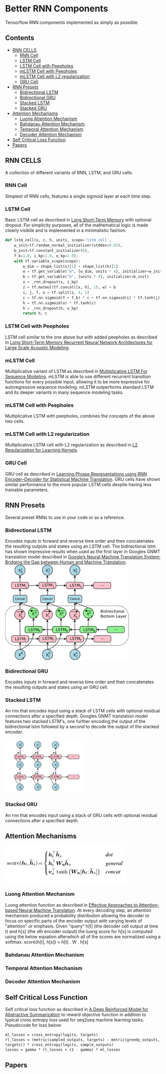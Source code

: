# Better RNN Components
Tensorflow RNN components implemented as simply as possible.

## Contents
* [RNN CELLS](#rnn-cells)
  * [RNN Cell](#rnn-cell)
  * [LSTM Cell](#lstm-cell)
  * [LSTM Cell with Peepholes](#lstm-cell-with-peepholes)
  * [mLSTM Cell with Peepholes](#mlstm-cell-with-peepholes)
  * [mLSTM Cell with L2 regularization](#mlstm-cell-with-l2-regularization)
  * [GRU Cell](#gru-cell)
* [RNN Presets](#rnn-presets)
  * [Bidirectional LSTM](#bidirectional-lstm)
  * [Bidirectional GRU](#bidirectional-gru)
  * [Stacked LSTM](#stacked-lstm)
  * [Stacked GRU](#stacked-gru)
* [Attention Mechanisms](#attention-mechanisms)
  * [Luong Attention Mechanism](#luong-attention-mechanism)
  * [Bahdanau Attention Mechanism](#bahdanau-attention-mechanism)
  * [Temporal Attention Mechanism](#temporal-attention-mechanism)
  * [Decoder Attention Mechanism](#decoder-attention-mechanism)
* [Self Critical Loss Function](#self-critical-loss-function)
* [Papers](#papers)

## RNN CELLS
A collection of different variants of RNN, LSTM, and GRU cells.

### RNN Cell
Simplest of RNN cells, features a single sigmoid layer at each time step.

### LSTM Cell
Basic LSTM cell as described in [Long Short-Term Memory](http://www.bioinf.jku.at/publications/older/2604.pdf) with optional dropout. For simplicity purposes, all of the mathematical logic is made clearly visibile and is implemented in a minimalistic fashion:
```python
def lstm_cell(x, c, h, units, scope='lstm_cell', 
    w_init=tf.random_normal_initializer(stddev=0.02), 
    b_init=tf.constant_initializer(0),
    f_b=1.0, i_kp=1.0, o_kp=1.0):
    with tf.variable_scope(scope):
        w_dim = shape_list(x)[1] + shape_list(h)[1]
        w = tf.get_variable("w", [w_dim, units * 4], initializer=w_init)
        b = tf.get_variable("b", [units * 4], initializer=b_init)
        x = _rnn_dropout(x, i_kp)
        z = tf.matmul(tf.concat([x, h], 1), w) + b
        i, j, f, o = tf.split(z, 4, 1)
        c = tf.nn.sigmoid(f + f_b) * c + tf.nn.sigmoid(i) * tf.tanh(j)
        h = tf.nn.sigmoid(o) * tf.tanh(c)
        h = _rnn_dropout(h, o_kp)
        return h, c
```

### LSTM Cell with Peepholes
LSTM cell similar to the one above but with added peepholes as described in [Long Short-Term Memory Recurrent Neural Network Architectures for Large Scale Acoustic Modeling](https://static.googleusercontent.com/media/research.google.com/en//pubs/archive/43905.pdf).

### mLSTM Cell
Multiplicative variant of LSTM as described in [Multiplicative LSTM For Sequence Modeling](https://arxiv.org/pdf/1609.07959.pdf). mLSTM is able to use different recurrent transition functions for every possible input, allowing it to be more expressive for autoregressive sequence modeling. mLSTM outperforms standard LSTM and its deeper variants in many sequence modeling tasks.

### mLSTM Cell with Peepholes
Multiplicative LSTM with peepholes, combines the concepts of the above two cells.

### mLSTM Cell with L2 regularization
Multiplicative LSTM cell with L2 regularization as described in [L2 Regularization for Learning Kernels](https://arxiv.org/pdf/1205.2653.pdf).

### GRU Cell
GRU cell as described in [Learning Phrase Representations using RNN Encoder–Decoder for Statistical Machine Translation](https://arxiv.org/pdf/1406.1078.pdf). GRU cells have shown similar performance to the more popular LSTM cells despite having less trainable parameters.

## RNN Presets
Several preset RNNs to use in your code or as a reference.

### Bidirectional LSTM
Encodes inputs in forward and reverse time order and then concatenates the resulting outputs and states using an LSTM cell. The bidirectional lstm has shown impressive results when used as the first layer in Googles GNMT translation model described in [Google’s Neural Machine Translation System: Bridging the Gap
between Human and Machine Translation](https://arxiv.org/pdf/1609.08144.pdf).
<img src="./gnmt-encoder.png">

### Bidirectional GRU
Encodes inputs in forward and reverse time order and then concatenates the resulting outputs and states using an GRU cell.

### Stacked LSTM
An rnn that encodes input using a stack of LSTM cells with optional residual connections after a specified depth. Googles GNMT translation model features two stacked LSTM's, one further encoding the output of the bidirectional lstm followed by a second to decode the output of the stacked encoder.

<img src="./gnmt-stacked.png" width="50%">

### Stacked GRU
An rnn that encodes input using a stack of GRU cells with optional residual connections after a specified depth.

## Attention Mechanisms
<img src="luong-score.png">

### Luong Attention Mechanism
Luong attention function as described in [Effective Approaches to Attention-based Neural Machine Translation](https://arxiv.org/pdf/1508.04025.pdf). At every decoding step, an attention mechanism produced a probability distribution allowing the decoder to focus on specific parts of the encoder output with varying levels of "attention" or emphasis. Given "query" h[t] (the decoder cell output at time t) and h[s] (the sth encoder output) the luong score for h[s] is computed using the below equation afterwhich all of the scores are normalized using a softmax.
    score(h[t], h[s]) = h[t] . W . h[s]

### Bahdanau Attention Mechanism

### Temporal Attention Mechanism

### Decoder Attention Mechanism

## Self Critical Loss Function

Self critical loss function as described in [A Deep Reinforced Model for Abstractive
Summarization](https://arxiv.org/pdf/1705.04304.pdf) to reward objective function in addition to typical cross entropy loss used for seq2seq machine learning tasks. Pseudocode for loss below:
    
    ml_losses = cross_entropy(logits, targets)
    rl_losses = (metric(sampled_outputs, targets) - metric(greedy_outputs, targets)) * cross_entropy(logits, sample_outputs)
    losses = gamma * rl_losses + (1 - gamma) * ml_losses

## Papers
